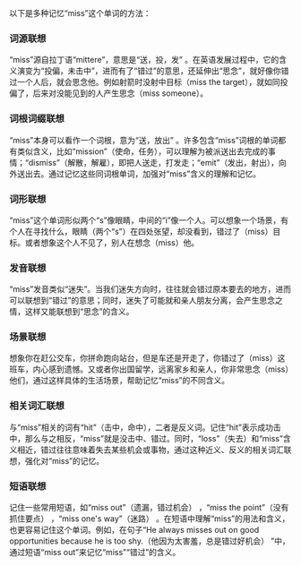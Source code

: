 以下是多种记忆“miss”这个单词的方法：

### 词源联想
“miss”源自拉丁语“mittere”，意思是“送，投，发” 。在英语发展过程中，它的含义演变为“投偏，未击中”，进而有了“错过”的意思，还延伸出“思念”，就好像你错过一个人后，就会思念他。例如射箭时没射中目标（miss the target），就如同投偏了，后来对没能见到的人产生思念（miss someone）。

### 词根词缀联想
“miss”本身可以看作一个词根，意为“送，放出” 。许多包含“miss”词根的单词都有类似含义，比如“mission”（使命，任务），可以理解为被派送出去完成的事情；“dismiss”（解散，解雇），即把人送走，打发走；“emit”（发出，射出），向外送出去。通过记忆这些同词根单词，加强对“miss”含义的理解和记忆。

### 词形联想
“miss”这个单词形似两个“s”像眼睛，中间的“i”像一个人。可以想象一个场景，有个人在寻找什么，眼睛（两个“s”）在四处张望，却没看到，错过了（miss）目标。或者想象这个人不见了，别人在想念（miss）他。 

### 发音联想
“miss”发音类似“迷失”。当我们迷失方向时，往往就会错过原本要去的地方，进而可以联想到“错过”的意思；同时，迷失了可能就和亲人朋友分离，会产生思念之情，这样又能联想到“思念”的含义。 

### 场景联想
想象你在赶公交车，你拼命跑向站台，但是车还是开走了，你错过了（miss）这班车，内心感到遗憾。又或者你出国留学，远离家乡和亲人，你非常思念（miss）他们，通过这样具体的生活场景，帮助记忆“miss”的不同含义。 

### 相关词汇联想
与“miss”相关的词有“hit”（击中，命中），二者是反义词。记住“hit”表示成功击中，那么与之相反，“miss”就是没击中、错过。同时，“loss”（失去）和“miss”含义相近，错过往往意味着失去某些机会或事物，通过这种近义、反义的相关词汇联想，强化对“miss”的记忆。 

### 短语联想
记住一些常用短语，如“miss out”（遗漏，错过机会） ，“miss the point”（没有抓住要点） ，“miss one's way”（迷路） 。在短语中理解“miss”的用法和含义，也更容易记住这个单词。例如，在句子“He always misses out on good opportunities because he is too shy.（他因为太害羞，总是错过好机会） ”中，通过短语“miss out”来记忆“miss”“错过”的含义。 